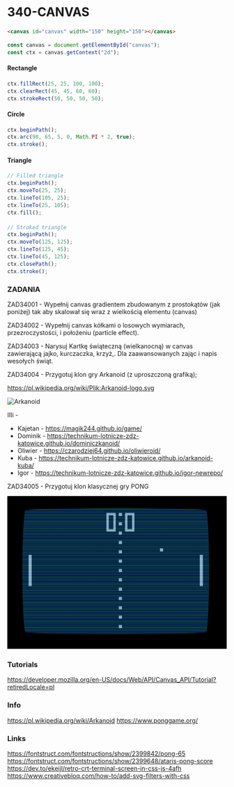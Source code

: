 # 340-CANVAS

```html
<canvas id="canvas" width="150" height="150"></canvas>
```
```js
const canvas = document.getElementById("canvas");
const ctx = canvas.getContext("2d");

```
#### Rectangle
```js
ctx.fillRect(25, 25, 100, 100);
ctx.clearRect(45, 45, 60, 60);
ctx.strokeRect(50, 50, 50, 50);
```
#### Circle
```js
ctx.beginPath();
ctx.arc(90, 65, 5, 0, Math.PI * 2, true);
ctx.stroke();
```
#### Triangle

```js
// Filled triangle
ctx.beginPath();
ctx.moveTo(25, 25);
ctx.lineTo(105, 25);
ctx.lineTo(25, 105);
ctx.fill();

// Stroked triangle
ctx.beginPath();
ctx.moveTo(125, 125);
ctx.lineTo(125, 45);
ctx.lineTo(45, 125);
ctx.closePath();
ctx.stroke();
```

### ZADANIA
ZAD34001 - Wypełnij canvas gradientem zbudowanym z prostokątów (jak poniżej) tak aby skalował się wraz z wielkością elementu (canvas)

ZAD34002 - Wypełnij canvas kółkami o losowych wymiarach, przezroczystości, i położeniu (particle effect).

ZAD34003 - Narysuj Kartkę świąteczną (wielkanocną) w canvas zawierającą jajko, kurczaczka, krzyż,. Dla zaawansowanych zając i napis wesołych świąt.

ZAD34004 - Przygotuj klon gry Arkanoid (z uproszczoną grafiką);

https://pl.wikipedia.org/wiki/Plik:Arkanoid-logo.svg

![Arkanoid](https://www.asteroidg.com/images/screenshots/arkanoid_1986_01.png)

IIIi - 

- Kajetan - https://magik244.github.io/game/
- Dominik - https://technikum-lotnicze-zdz-katowice.github.io/dominiczkanoid/
- Oliwier - https://czarodziej64.github.io/oliwieroid/
- Kuba - https://technikum-lotnicze-zdz-katowice.github.io/arkanoid-kuba/
- Igor - https://technikum-lotnicze-zdz-katowice.github.io/igor-newrepo/

ZAD34005 - Przygotuj klon klasycznej gry PONG

![Pong](pong.png)

### Tutorials

https://developer.mozilla.org/en-US/docs/Web/API/Canvas_API/Tutorial?retiredLocale=pl

### Info

https://pl.wikipedia.org/wiki/Arkanoid
https://www.ponggame.org/

### Links
https://fontstruct.com/fontstructions/show/2399842/pong-65
https://fontstruct.com/fontstructions/show/2399648/ataris-pong-score
https://dev.to/ekeijl/retro-crt-terminal-screen-in-css-js-4afh
https://www.creativebloq.com/how-to/add-svg-filters-with-css
